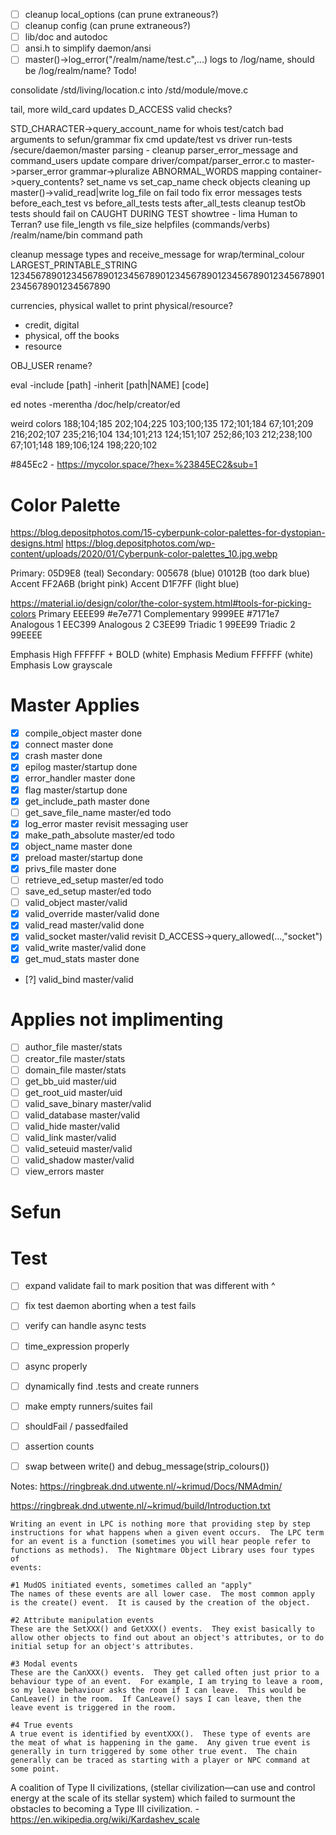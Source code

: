- [ ] cleanup local_options (can prune extraneous?)
- [ ] cleanup config (can prune extraneous?)
- [ ] lib/doc and autodoc
- [ ] ansi.h to simplify daemon/ansi
- [ ] master()->log_error("/realm/name/test.c",...) logs to /log/name, should be /log/realm/name?
Todo!

consolidate /std/living/location.c into /std/module/move.c

tail, more
wild_card updates
D_ACCESS valid checks?

STD_CHARACTER->query_account_name for whois
test/catch bad arguments to sefun/grammar
fix cmd update/test vs driver run-tests
/secure/daemon/master parsing - cleanup parser_error_message and command_users update
compare driver/compat/parser_error.c to master->parser_error
grammar->pluralize ABNORMAL_WORDS mapping
container->query_contents?
set_name vs set_cap_name
check objects cleaning up
master()->valid_read|write log_file on fail
todo fix error messages
tests before_each_test vs before_all_tests
tests after_all_tests cleanup testOb
tests should fail on CAUGHT DURING TEST
showtree - lima
Human to Terran?
use file_length vs file_size
helpfiles (commands/verbs)
/realm/name/bin command path

cleanup message types and receive_message for wrap/terminal_colour LARGEST_PRINTABLE_STRING
12345678901234567890123456789012345678901234567890123456789012345678901234567890



currencies, physical wallet to print physical/resource?
- credit, digital
- physical, off the books
- resource



OBJ_USER rename?

eval -include [path] -inherit [path|NAME] [code]

ed notes
    -merentha /doc/help/creator/ed





weird colors
    188;104;185
    202;104;225
    103;100;135
    172;101;184
    67;101;209
    216;202;107
    235;216;104
    134;101;213
    124;151;107
    252;86;103
    212;238;100
    67;101;148
    189;106;124
    198;220;102

#845Ec2 -   https://mycolor.space/?hex=%23845EC2&sub=1

# Color Palette
https://blog.depositphotos.com/15-cyberpunk-color-palettes-for-dystopian-designs.html
https://blog.depositphotos.com/wp-content/uploads/2020/01/Cyberpunk-color-palettes_10.jpg.webp


Primary:    05D9E8 (teal)
Secondary:  005678 (blue)
            01012B (too dark blue)
Accent      FF2A6B (bright pink)
Accent      D1F7FF (light blue)


https://material.io/design/color/the-color-system.html#tools-for-picking-colors
Primary         EEEE99  #e7e771
Complementary   9999EE  #7171e7
Analogous 1     EEC399
Analogous 2     C3EE99
Triadic 1       99EE99
Triadic 2       99EEEE

Emphasis High   FFFFFF + BOLD (white)
Emphasis Medium FFFFFF (white)
Emphasis Low    grayscale



# Master Applies
- [x] compile_object        master              done
- [x] connect               master              done
- [x] crash                 master              done
- [x] epilog                master/startup      done
- [x] error_handler         master              done
- [x] flag                  master/startup      done
- [x] get_include_path      master              done
- [ ] get_save_file_name    master/ed           todo
- [x] log_error             master              revisit messaging user
- [x] make_path_absolute    master/ed           todo
- [x] object_name           master              done
- [x] preload               master/startup      done
- [x] privs_file            master              done
- [ ] retrieve_ed_setup     master/ed           todo
- [ ] save_ed_setup         master/ed           todo
- [ ] valid_object          master/valid
- [x] valid_override        master/valid        done
- [x] valid_read            master/valid        done
- [x] valid_socket          master/valid        revisit D_ACCESS->query_allowed(...,"socket")
- [x] valid_write           master/valid        done
- [x] get_mud_stats         master              done

- [?] valid_bind            master/valid

# Applies not implimenting
- [ ] author_file           master/stats
- [ ] creator_file          master/stats
- [ ] domain_file           master/stats
- [ ] get_bb_uid            master/uid
- [ ] get_root_uid          master/uid
- [ ] valid_save_binary     master/valid
- [ ] valid_database        master/valid
- [ ] valid_hide            master/valid
- [ ] valid_link            master/valid
- [ ] valid_seteuid         master/valid
- [ ] valid_shadow          master/valid
- [ ] view_errors           master

# Sefun


# Test
- [ ] expand validate fail to mark position that was different with ^
- [ ] fix test daemon aborting when a test fails
- [ ] verify can handle async tests
- [ ] time_expression properly
- [ ] async properly
- [ ] dynamically find .tests and create runners
- [ ] make empty runners/suites fail
- [ ] shouldFail / passedfailed
- [ ] assertion counts
- [ ] swap between write() and debug_message(strip_colours())


Notes:
https://ringbreak.dnd.utwente.nl/~krimud/Docs/NMAdmin/


https://ringbreak.dnd.utwente.nl/~krimud/build/Introduction.txt
```
Writing an event in LPC is nothing more that providing step by step
instructions for what happens when a given event occurs.  The LPC term
for an event is a function (sometimes you will hear people refer to
functions as methods).  The Nightmare Object Library uses four types of
events:

#1 MudOS initiated events, sometimes called an "apply"
The names of these events are all lower case.  The most common apply
is the create() event.  It is caused by the creation of the object.

#2 Attribute manipulation events
These are the SetXXX() and GetXXX() events.  They exist basically to
allow other objects to find out about an object's attributes, or to do
initial setup for an object's attributes.

#3 Modal events
These are the CanXXX() events.  They get called often just prior to a
behaviour type of an event.  For example, I am trying to leave a room,
so my leave behaviour asks the room if I can leave.  This would be
CanLeave() in the room.  If CanLeave() says I can leave, then the
leave event is triggered in the room.

#4 True events
A true event is identified by eventXXX().  These type of events are
the meat of what is happening in the game.  Any given true event is
generally in turn triggered by some other true event.  The chain
generally can be traced as starting with a player or NPC command at
some point.
```

A coalition of Type II civilizations, (stellar civilization—can use and control
energy at the scale of its stellar system) which failed to surmount the
obstacles to becoming a Type III civilization. - https://en.wikipedia.org/wiki/Kardashev_scale
